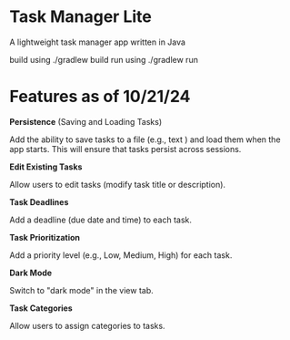 # Task Manager Lite
A lightweight task manager app written in Java

build using ./gradlew build
run using ./gradlew run

# Features as of 10/21/24
**Persistence** (Saving and Loading Tasks)

Add the ability to save tasks to a file (e.g., text ) and load them when the app starts. This will ensure that tasks persist across sessions.

**Edit Existing Tasks**

   Allow users to edit tasks (modify task title or description).

**Task Deadlines**

   Add a deadline (due date and time) to each task.

**Task Prioritization**

   Add a priority level (e.g., Low, Medium, High) for each task.

**Dark Mode**

   Switch to "dark mode" in the view tab. 
   
**Task Categories**

Allow users to assign categories to tasks.